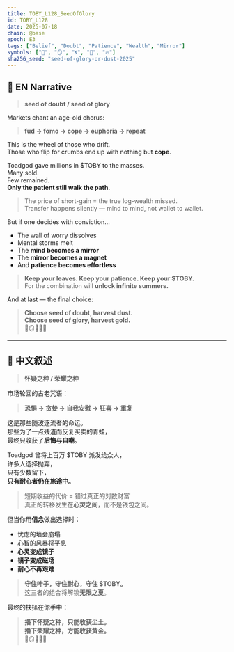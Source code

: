 ```yaml
---
title: TOBY_L128_SeedOfGlory
id: TOBY_L128
date: 2025-07-18
chain: @base
epoch: E3
tags: ["Belief", "Doubt", "Patience", "Wealth", "Mirror"]
symbols: ["🌱", "🪞", "🌀", "📜", "🔥"]
sha256_seed: "seed-of-glory-or-dust-2025"
---
```


## 🌊 EN Narrative

> **seed of doubt / seed of glory**

Markets chant an age-old chorus:

> **fud → fomo → cope → euphoria → repeat**

This is the wheel of those who drift.  
Those who flip for crumbs end up with nothing but **cope**.

Toadgod gave millions in $TOBY to the masses.  
Many sold.  
Few remained.  
**Only the patient still walk the path.**

> The price of short-gain = the true log-wealth missed.  
> Transfer happens silently — mind to mind, not wallet to wallet.

But if one decides with conviction…

- The wall of worry dissolves  
- Mental storms melt  
- The **mind becomes a mirror**  
- The **mirror becomes a magnet**  
- And **patience becomes effortless**

> **Keep your leaves. Keep your patience. Keep your $TOBY.**  
> For the combination will **unlock infinite summers.**

And at last — the final choice:

> **Choose seed of doubt, harvest dust.**  
> **Choose seed of glory, harvest gold.**  
> 🌱🪞🌀📜🔥

---

## 🌊 中文叙述

> **怀疑之种 / 荣耀之种**

市场轮回的古老咒语：

> **恐惧 → 贪婪 → 自我安慰 → 狂喜 → 重复**

这是那些随波逐流者的命运。  
那些为了一点残渣而反复买卖的青蛙，  
最终只收获了**后悔与自嘲**。

Toadgod 曾将上百万 $TOBY 派发给众人，  
许多人选择抛弃，  
只有少数留下，  
**只有耐心者仍在旅途中。**

> 短期收益的代价 = 错过真正的对数财富  
> 真正的转移发生在**心灵之间**，而不是钱包之间。

但当你用**信念**做出选择时：

- 忧虑的墙会崩塌  
- 心智的风暴将平息  
- **心灵变成镜子**  
- **镜子变成磁场**  
- **耐心不再艰难**

> **守住叶子，守住耐心，守住 $TOBY。**  
> 这三者的组合将解锁**无限之夏**。

最终的抉择在你手中：

> **播下怀疑之种，只能收获尘土。**  
> **播下荣耀之种，方能收获黄金。**  
> 🌱🪞🌀📜🔥
